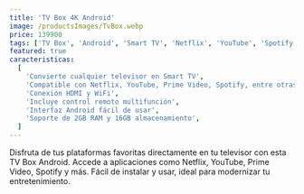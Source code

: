```yaml
---
title: 'TV Box 4K Android'
image: /productsImages/TvBox.webp
price: 139900
tags: ['TV Box', 'Android', 'Smart TV', 'Netflix', 'YouTube', 'Spotify', 'Prime Video', 'Bluetooth']
featured: true
caracteristicas:
  [
    'Convierte cualquier televisor en Smart TV',
    'Compatible con Netflix, YouTube, Prime Video, Spotify, entre otras apps',
    'Conexión HDMI y WiFi',
    'Incluye control remoto multifunción',
    'Interfaz Android fácil de usar',
    'Soporte de 2GB RAM y 16GB almacenamiento',
  ]
---
```


Disfruta de tus plataformas favoritas directamente en tu televisor con esta TV Box Android. Accede a aplicaciones como Netflix, YouTube, Prime Video, Spotify y más. Fácil de instalar y usar, ideal para modernizar tu entretenimiento.
